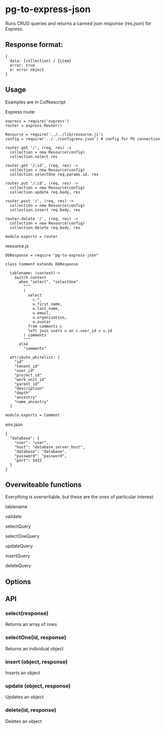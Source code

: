 # pg-to-express-json

Runs CRUD queries and returns a canned json response (res.json) for Express.


## Response format:
```
{
  data: [collection] / {item}
  error: true
  e: error object
}
```

## Usage

Examples are in Coffeescript

Express route:

```
express = require('express')
router = express.Router()

Resource = require('../../lib/resource.js')
config = require('../../config/env.json') # config for PG connection

router.get '/', (req, res) ->
  collection = new Resource(config)
  collection.select res

router.get '/:id', (req, res) ->
  collection = new Resource(config)
  collection.selectOne req.params.id, res

router.put '/:id', (req, res) ->
  collection = new Resource(config)
  collection.update req.body, res

router.post '/', (req, res) ->
  collection = new Resource(config)
  collection.insert req.body, res

router.delete '/', (req, res) ->
  collection = new Resource(config)
  collection.delete req.body, res

module.exports = router
```

resource.js

```
DbResponse = require "pg-to-express-json"

class Comment extends DbResponse

  tablename: (context)->
    switch context
      when "select", "selectOne"
        """
        (
          select
            c.*,
            u.first_name,
            u.last_name,
            u.email,
            u.organization,
            u.avatar
          from comments c
          left join users u on c.user_id = u.id
        ) comments
        """
      else
        "comments"

  attribute_whitelist: [
    "id"
    "tenant_id"
    "user_id"
    "project_id"
    "work_unit_id"
    "parent_id"
    "description"
    "depth"
    "ancestry"
    "name_ancestry"
  ]

module.exports = Comment

```



env.json
```
{
  "database": {
    "user": "user",
    "host": "database_server_host",
    "database": "database",
    "password": "password",
    "port": 5432
  }
}
```



## Overwiteable functions

Everything is overwritable, but these are the ones of particular interest:

tablename

validate

selectQuery

selectOneQuery

updateQuery

insertQuery

deleteQuery

## Options


## API

### select(response)

Returns an array of rows

### selectOne(id, response)

Returns an individual object

### insert (object, response)

Inserts an object

### update (object, response)

Updates an object

### delete(id, response)

Deletes an object
